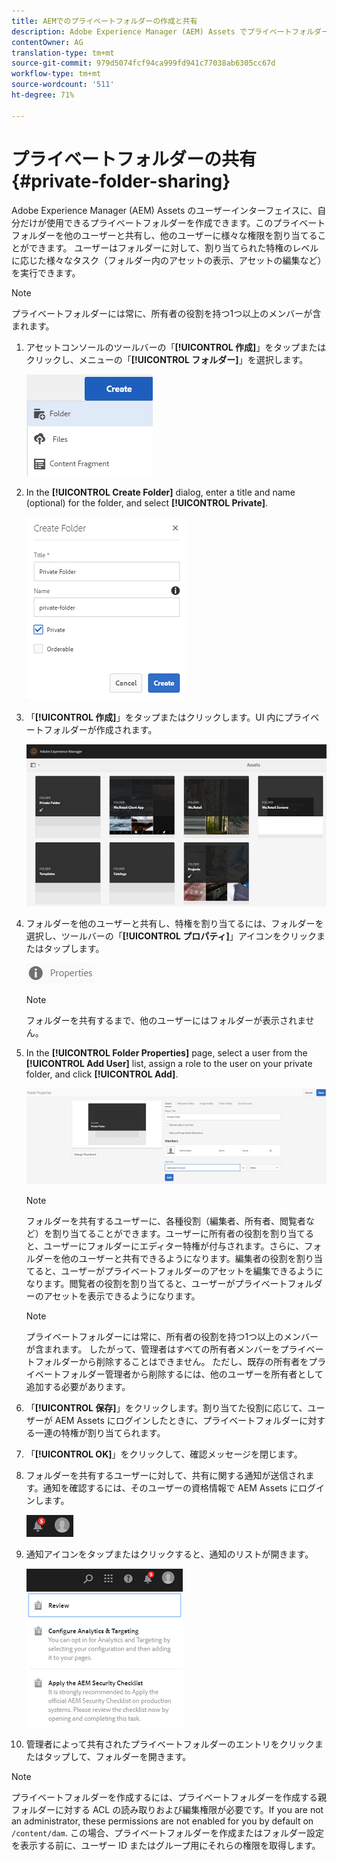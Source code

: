 ```yaml
---
title: AEMでのプライベートフォルダーの作成と共有
description: Adobe Experience Manager (AEM) Assets でプライベートフォルダーを作成して、他のユーザーと共有し、様々な特権をユーザーに割り当てる方法について説明します。
contentOwner: AG
translation-type: tm+mt
source-git-commit: 979d5074fcf94ca999fd941c77038ab6305cc67d
workflow-type: tm+mt
source-wordcount: '511'
ht-degree: 71%

---
```



# プライベートフォルダーの共有 {#private-folder-sharing}

Adobe Experience Manager (AEM) Assets のユーザーインターフェイスに、自分だけが使用できるプライベートフォルダーを作成できます。このプライベートフォルダーを他のユーザーと共有し、他のユーザーに様々な権限を割り当てることができます。 ユーザーはフォルダーに対して、割り当てられた特権のレベルに応じた様々なタスク（フォルダー内のアセットの表示、アセットの編集など）を実行できます。

>[!NOTE]
>
> プライベートフォルダーには常に、所有者の役割を持つ1つ以上のメンバーが含まれます。


1. アセットコンソールのツールバーの「**[!UICONTROL 作成]**」をタップまたはクリックし、メニューの「**[!UICONTROL フォルダー]**」を選択します。

   ![アセットフォルダーの作成](assets/Create-folder.png)

1. In the **[!UICONTROL Create Folder]** dialog, enter a title and name (optional) for the folder, and select **[!UICONTROL Private]**.

   ![「非公開」チェックボックスを選択して、フォルダーを非公開にします](assets/private-folder.png)

1. 「**[!UICONTROL 作成]**」をタップまたはクリックします。UI 内にプライベートフォルダーが作成されます。

   ![chlimage_1-413](assets/chlimage_1-413.png)

1. フォルダーを他のユーザーと共有し、特権を割り当てるには、フォルダーを選択し、ツールバーの「**[!UICONTROL プロパティ]**」アイコンをクリックまたはタップします。

   ![chlimage_1-414](assets/chlimage_1-414.png)

   >[!NOTE]
   >
   >フォルダーを共有するまで、他のユーザーにはフォルダーが表示されません。

1. In the **[!UICONTROL Folder Properties]** page, select a user from the **[!UICONTROL Add User]** list, assign a role to the user on your private folder, and click **[!UICONTROL Add]**.

   ![chlimage_1-415](assets/chlimage_1-415.png)

   >[!NOTE]
   >
   >フォルダーを共有するユーザーに、各種役割（編集者、所有者、閲覧者など）を割り当てることができます。ユーザーに所有者の役割を割り当てると、ユーザーにフォルダーにエディター特権が付与されます。さらに、フォルダーを他のユーザーと共有できるようになります。編集者の役割を割り当てると、ユーザーがプライベートフォルダーのアセットを編集できるようになります。閲覧者の役割を割り当てると、ユーザーがプライベートフォルダーのアセットを表示できるようになります。

   >[!NOTE]
   >
   > プライベートフォルダーには常に、所有者の役割を持つ1つ以上のメンバーが含まれます。 したがって、管理者はすべての所有者メンバーをプライベートフォルダーから削除することはできません。 ただし、既存の所有者をプライベートフォルダー管理者から削除するには、他のユーザーを所有者として追加する必要があります。

1. 「**[!UICONTROL 保存]**」をクリックします。割り当てた役割に応じて、ユーザーが AEM Assets にログインしたときに、プライベートフォルダーに対する一連の特権が割り当てられます。
1. 「**[!UICONTROL OK]**」をクリックして、確認メッセージを閉じます。
1. フォルダーを共有するユーザーに対して、共有に関する通知が送信されます。通知を確認するには、そのユーザーの資格情報で AEM Assets にログインします。

   ![chlimage_1-416](assets/chlimage_1-416.png)

1. 通知アイコンをタップまたはクリックすると、通知のリストが開きます。

   ![通知のリスト](assets/Assets-Notification.png)

1. 管理者によって共有されたプライベートフォルダーのエントリをクリックまたはタップして、フォルダーを開きます。

>[!NOTE]
>
>プライベートフォルダーを作成するには、プライベートフォルダーを作成する親フォルダーに対する ACL の読み取りおよび編集権限が必要です。If you are not an administrator, these permissions are not enabled for you by default on `/content/dam`. この場合、プライベートフォルダーを作成またはフォルダー設定を表示する前に、ユーザー ID またはグループ用にそれらの権限を取得します。
